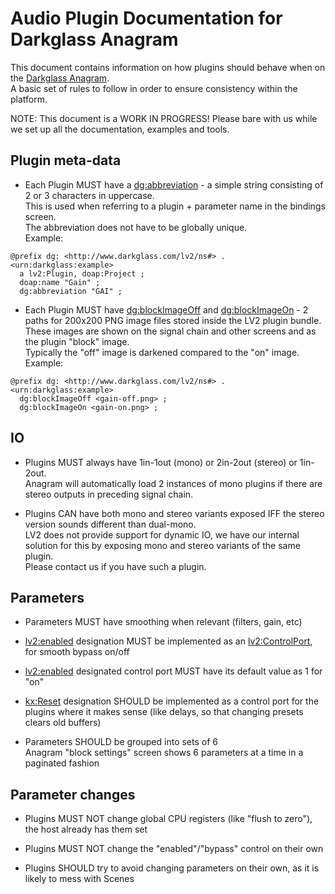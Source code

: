 # Audio Plugin Documentation for Darkglass Anagram

This document contains information on how plugins should behave when on the [Darkglass Anagram](https://www.darkglass.com/products/anagram/).  
A basic set of rules to follow in order to ensure consistency within the platform.

NOTE: This document is a WORK IN PROGRESS! Please bare with us while we set up all the documentation, examples and tools.

## Plugin meta-data

- Each Plugin MUST have a [dg:abbreviation](http://www.darkglass.com/lv2/ns#abbreviation) - a simple string consisting of 2 or 3 characters in uppercase.  
  This is used when referring to a plugin + parameter name in the bindings screen.  
  The abbreviation does not have to be globally unique.  
  Example:
```ttl
@prefix dg: <http://www.darkglass.com/lv2/ns#> .
<urn:darkglass:example>
  a lv2:Plugin, doap:Project ;
  doap:name "Gain" ;
  dg:abbreviation "GAI" ;
```

- Each Plugin MUST have [dg:blockImageOff](http://www.darkglass.com/lv2/ns#blockImageOff) and [dg:blockImageOn](http://www.darkglass.com/lv2/ns#blockImageOn) - 2 paths for 200x200 PNG image files stored inside the LV2 plugin bundle.  
  These images are shown on the signal chain and other screens and as the plugin "block" image.  
  Typically the "off" image is darkened compared to the "on" image.  
  Example:
```ttl
@prefix dg: <http://www.darkglass.com/lv2/ns#> .
<urn:darkglass:example>
  dg:blockImageOff <gain-off.png> ;
  dg:blockImageOn <gain-on.png> ;
```

## IO

- Plugins MUST always have 1in-1out (mono) or 2in-2out (stereo) or 1in-2out.  
  Anagram will automatically load 2 instances of mono plugins if there are stereo outputs in preceding signal chain.

- Plugins CAN have both mono and stereo variants exposed IFF the stereo version sounds different than dual-mono.  
  LV2 does not provide support for dynamic IO, we have our internal solution for this by exposing mono and stereo variants of the same plugin.  
  Please contact us if you have such a plugin.

## Parameters

- Parameters MUST have smoothing when relevant (filters, gain, etc)

- [lv2:enabled](http://lv2plug.in/ns/lv2core#enabled) designation MUST be implemented as an [lv2:ControlPort](http://lv2plug.in/ns/lv2core#ControlPort), for smooth bypass on/off

- [lv2:enabled](http://lv2plug.in/ns/lv2core#enabled) designated control port MUST have its default value as 1 for "on"

- [kx:Reset](http://kxstudio.sf.net/ns/lv2ext/props#Reset) designation SHOULD be implemented as a control port for the plugins where it makes sense (like delays, so that changing presets clears old buffers)

- Parameters SHOULD be grouped into sets of 6  
  Anagram "block settings" screen shows 6 parameters at a time in a paginated fashion

## Parameter changes

- Plugins MUST NOT change global CPU registers (like "flush to zero"), the host already has them set

- Plugins MUST NOT change the "enabled"/"bypass" control on their own

- Plugins SHOULD try to avoid changing parameters on their own, as it is likely to mess with Scenes
